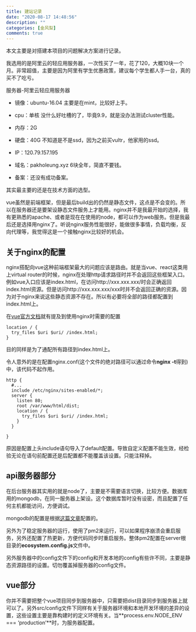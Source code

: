 ```yaml
---
title: 建站记录
date: "2020-08-17 14:48:56"
description: ""
categories: [金风梨]
comments: true
---
```


本文主要是对搭建本项目的问题解决方案进行记录。

我选用的是阿里云的轻应用服务器，一次性买了一年，花了120，大概10块一个月。非常超值，主要是因为阿里有学生优惠政策，建议每个学生都人手一台，真的买不了吃亏。

服务器-阿里云轻应用服务器

*   镜像：ubuntu-16.04  主要是在mint，比较好上手。

*   cpu：单核 没什么好吐槽的了，毕竟9.9，就是没办法测试cluster性能。

*   内存：2G

*   硬盘：40G 不知道是不是ssd，因为之前买vultr，他家用的ssd。

*   IP：120.79.157.195

*   域名：pakholeung.xyz 6块全年，简直不要钱。

*   备案：还没有成功备案。

其实最主要的还是在技术方面的选型。

vue虽然是前端框架，但是最后build出的仍然是静态文件，这点是不会变的。所以在服务器还是要架设静态文件服务上才能用。nginx并不是我最开始的选择，我有更熟悉的apache、或者是现在在使用的node，都可以作为web服务。但是我最后还是选择用nginx了。听说nginx服务性能很好，能做很多事情，负载均衡，反向代理等，我觉得这是一个接触nginx比较好的机会。

## 关于nginx的配置

nginx搭配向vue这种前端框架最大的问题应该是路由。就是当vue、react这类用上virtual router的时候，nginx在处理http请求路径时并不会返回这些框架入口。例如vue入口应该是index.html，在访问http://xxx.xxx.xxx/时会正确返回index.html资源。但是访问http://xxx.xxx.xxx/xxx时并不会返回正确的资源。因为对于nginx来说这些静态资源不存在。所以有必要将全部的路径都配置到index.html上。

在[vue官方文档](https://router.vuejs.org/zh/guide/essentials/history-mode.html#%E5%90%8E%E7%AB%AF%E9%85%8D%E7%BD%AE%E4%BE%8B%E5%AD%90)就有提及到使用nginx时需要的配置

```
location / {
  try_files $uri $uri/ /index.html;
}
```

目的同样是为了通配所有路径到index.html上。

令人意外的是在配置nginx.conf(这个文件的绝对路径可以通过命令**nginx -t**得到)中，该代码不起作用。

```
http {
  #...
  include /etc/nginx/sites-enabled/*;
  server {
    listen 80;
    root /var/www/html/dist;
    location / {
      try_files $uri $uri/ /index.html;
    }
  }

}
```

原因是配置上头include语句导入了default配置。导致自定义配置不能生效，经检验无论在语句前配置还是后配置都不能覆盖该设置。只能注释掉。

## api服务器部分

在后台服务器其实用的就是node了，主要是不需要语言切换，比较方便。数据库用的mongodb，在同一服务器上架设。这个数据库暂时没有设密，而且配置了任何主机都能访问，方便调试。

mongodb的配置是根据[这篇文章](https://www.cnblogs.com/jinxiao-pu/p/7121307.html)配置的。

另外为了稳定服务器的运行，使用了pm2来运行，可以如果程序崩溃会重启服务，另外还配置了热更新，方便代码同步时重启服务。整体pm2配置在server根目录的**ecosystem.config.js**文件中。

另外服务器中的config文件下的config和开发本地的config有些许不同，主要是静态资源路径的设置。切勿覆盖掉服务器的config文件。

## vue部分

你并不需要把整个vue项目同步到服务器中，只需要把dist目录同步到服务器上就可以了。另外src/config文件下同样有关于服务器环境和本地开发环境的差异的设置，这些设置主要是靠构建时的定义环境有关。当**process.env.NODE_ENV === ‘production’**时，为服务器配置。